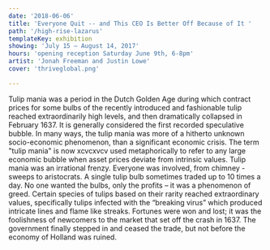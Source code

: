```yaml
---
date: '2018-06-06'
title: 'Everyone Quit -- and This CEO Is Better Off Because of It '
path: '/high-rise-lazarus'
templateKey: exhibition
showing: 'July 15 – August 14, 2017'
hours: 'opening reception Saturday June 9th, 6-8pm'
artist: 'Jonah Freeman and Justin Lowe'
cover: 'thriveglobal.png'

---
```


Tulip mania was a period in the Dutch Golden Age during which contract prices for some
bulbs of the recently introduced and fashionable tulip reached extraordinarily high levels,
and then dramatically collapsed in February 1637. It is generally considered the first
recorded speculative bubble. In many ways, the tulip mania was more of a hitherto
unknown socio-economic phenomenon, than a significant economic crisis. The term
"tulip mania" is now xcvcxvcv used metaphorically to refer to any large economic bubble
when asset prices deviate from intrinsic values.
Tulip mania was an irrational frenzy. Everyone was involved, from chimney - sweeps to
aristocrats. A single tulip bulb sometimes traded up to 10 times a day. No one wanted
the bulbs, only the profits – it was a phenomenon of greed. Certain species of tulips
based on their rarity reached extraordinary values, specifically tulips infected with the
“breaking virus” which produced intricate lines and flame like streaks. Fortunes were
won and lost; it was the foolishness of newcomers to the market that set off the crash in
1637. The government finally stepped in and ceased the trade, but not before the
economy of Holland was ruined.